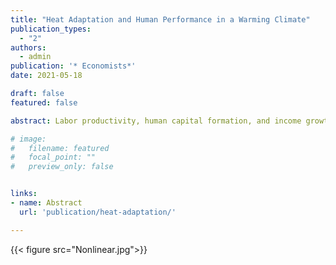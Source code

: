 ```yaml
---
title: "Heat Adaptation and Human Performance in a Warming Climate"
publication_types:
  - "2"
authors:
  - admin
publication: '* Economists*'
date: 2021-05-18

draft: false
featured: false

abstract: Labor productivity, human capital formation, and income growth decline amid hot ambient temperatures. The implications of such temperature sensitivity for climate change damages depend upon the capacity for human adaptation to persistent temperature changes---as opposed to idiosyncratic temperature variation. Studying millions of collegiate track and field performances from 2005 to 2019, this paper shows that performance diminution in hot ambient conditions is mitigated by heat adaptation, a physiological response to heat stress and associated physical and cognitive impairments. Across varied specifications of the temperature-performance relationship, adaptation reduces performance losses from alternative climate change scenarios by more than 50%.

# image:
#   filename: featured
#   focal_point: ""
#   preview_only: false


links:
- name: Abstract
  url: 'publication/heat-adaptation/'

---
```


<!-- ![screen reader text](Nonlinear.jpg "caption") -->
{{< figure src="Nonlinear.jpg">}}